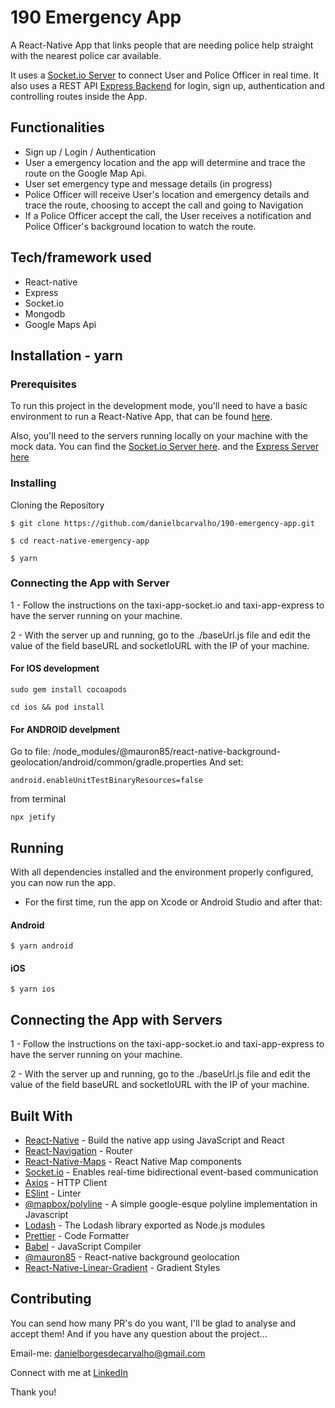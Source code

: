 # 190 Emergency App
A React-Native App that links people that are needing police help straight with the nearest police car available.

It uses a [Socket.io Server](https://github.com/danielbcarvalho/190-emergency-app/tree/main/socket.io-server) to connect User and Police Officer in real time. It also uses a REST API [Express Backend](https://github.com/danielbcarvalho/190-emergency-app/tree/main/express-server) for login, sign up, authentication and controlling routes inside the App.   

## Functionalities
* Sign up / Login / Authentication
* User a emergency location and the app will determine and trace the route on the Google Map Api.
* User set emergency type and message details (in progress)
* Police Officer will receive User's location and emergency details and trace the route, choosing to accept the call and going to Navigation
* If a Police Officer accept the call, the User receives a notification and Police Officer's background location to watch the route.

## Tech/framework used
* React-native
* Express
* Socket.io
* Mongodb
* Google Maps Api

## Installation - yarn
### Prerequisites
To run this project in the development mode, you'll need to have a basic environment to run a React-Native App, that can be found [here](https://reactnative.dev/docs/environment-setup).

Also, you'll need to the servers running locally on your machine with the mock data. You can find the [Socket.io Server here](https://github.com/danielbcarvalho/190-emergency-app/tree/main/socket.io-server). and the [Express Server here](https://github.com/danielbcarvalho/190-emergency-app/tree/main/express-server)

### Installing
Cloning the Repository

```
$ git clone https://github.com/danielbcarvalho/190-emergency-app.git
```

```
$ cd react-native-emergency-app
```

```
$ yarn
```

### Connecting the App with Server
1 - Follow the instructions on the taxi-app-socket.io and taxi-app-express to have the server running on your machine.

2 - With the server up and running, go to the ./baseUrl.js file and edit the value of the field baseURL and socketIoURL with the IP of your machine.
#### For IOS development

```
sudo gem install cocoapods

cd ios && pod install
```

#### For ANDROID develpment

Go to file:
/node_modules/@mauron85/react-native-background-geolocation/android/common/gradle.properties
And set:
```
android.enableUnitTestBinaryResources=false
```
from terminal
```
npx jetify
```

## Running
With all dependencies installed and the environment properly configured, you can now run the app.

* For the first time, run the app on Xcode or Android Studio and after that:

#### Android
```
$ yarn android
```
#### iOS
```
$ yarn ios
```

## Connecting the App with Servers

1 - Follow the instructions on the taxi-app-socket.io and taxi-app-express to have the server running on your machine.

2 - With the server up and running, go to the ./baseUrl.js file and edit the value of the field baseURL and socketIoURL with the IP of your machine.


## Built With

- [React-Native](https://facebook.github.io/react-native/) - Build the native app using JavaScript and React
- [React-Navigation](https://reactnavigation.org/docs/en/getting-started.html) - Router
- [React-Native-Maps](https://github.com/react-native-maps/react-native-maps) - React Native Map components
- [Socket.io](https://www.npmjs.com/package/socket.io) - Enables real-time bidirectional event-based communication
- [Axios](https://github.com/axios/axios) - HTTP Client
- [ESlint](https://eslint.org/) - Linter
- [@mapbox/polyline](https://www.npmjs.com/package/@mapbox/polyline) - A simple google-esque polyline implementation in Javascript
- [Lodash](https://www.npmjs.com/package/lodash) - The Lodash library exported as Node.js modules
- [Prettier](https://prettier.io/) - Code Formatter
- [Babel](https://babeljs.io/) - JavaScript Compiler
- [@mauron85](https://www.npmjs.com/package/@mauron85/react-native-background-geolocation) - React-native background geolocation
- [React-Native-Linear-Gradient](https://github.com/react-native-community/react-native-linear-gradient) - Gradient Styles

## Contributing

You can send how many PR's do you want, I'll be glad to analyse and accept them! And if you have any question about the project...

Email-me: danielborgesdecarvalho@gmail.com

Connect with me at [LinkedIn](https://www.linkedin.com/in/daniel-carvalho-0a4916122/)

Thank you!

<!-- ![Screenshot](./images/readme/taxiApp3.png "Screenshot")

![Screenshot](./images/readme/taxiApp4.png "Screenshot") -->


